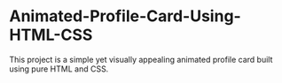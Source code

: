 # Animated-Profile-Card-Using-HTML-CSS
This project is a simple yet visually appealing animated profile card built using pure HTML and CSS.
